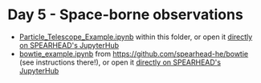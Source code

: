 # Day 5 - Space-borne observations
- [Particle_Telescope_Example.ipynb](https://github.com/spearhead-he/MSc-course-2025/blob/main/Space-borne_observations/Particle_Telescope_Example.ipynb) within this folder, or open it [directly on SPEARHEAD's JupyterHub](https://jupyterhub.spearhead-he.eu/hub/user-redirect/git-pull?repo=https%3A%2F%2Fgithub.com%2Fspearhead-he%2FMSc-course-2025&urlpath=lab%2Ftree%2FMSc-course-2025%2FREADME.md&branch=main)
- [bowtie_example.ipynb](https://github.com/spearhead-he/bowtie/blob/main/bowtie_example.ipynb) from https://github.com/spearhead-he/bowtie (see instructions there!), or open it [directly on SPEARHEAD's JupyterHub](https://jupyterhub.spearhead-he.eu/hub/user-redirect/git-pull?repo=https%3A%2F%2Fgithub.com%2Fspearhead-he%2Fbowtie&urlpath=lab%2Ftree%2Fbowtie%2Fbowtie_example.ipynb&branch=main)
